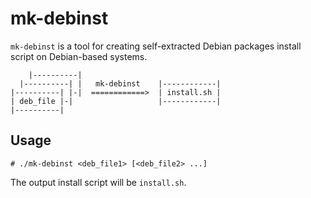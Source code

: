 # mk-debinst

`mk-debinst` is a tool for creating self-extracted Debian packages install script on Debian-based systems.

```
    |----------|
  |----------| |   mk-debinst    |------------|
|----------| |-|  ============>  | install.sh |
| deb_file |-|                   |------------|
|----------|

```

## Usage

```
# ./mk-debinst <deb_file1> [<deb_file2> ...]
```

The output install script will be `install.sh`.
